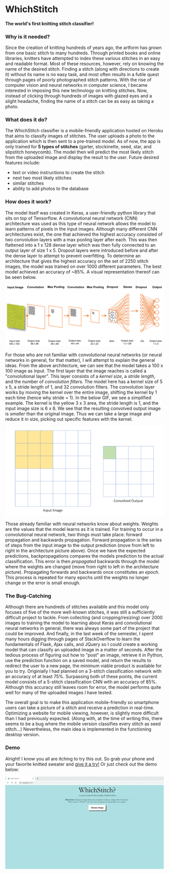 # WhichStitch
#### The world's first knitting stitch classifier!

### Why is it needed?
Since the creation of knitting hundreds of years ago, the artform has grown from one basic stitch to many hundreds. Through printed books and online libraries, knitters have attempted to index these various stitches in an easy and readable format. Most of these resources, however, rely on knowing the name of the desired stitch. Finding a stitch (along with directions to create it) without its name is no easy task, and most often results in a futile quest through pages of poorly photographed stitch patterns. With the rise of computer vision and neural networks in computer science, I became interested in imposing this new technology on knitting stitches. Now, instead of clicking through hundreds of images with glazed eyes and a slight headache, finding the name of a stitch can be as easy as taking a photo.

### What does it do?
The WhichStitch classifier is a mobile-friendly application hosted on Heroku that aims to classify images of stitches. The user uploads a photo to the application which is then sent to a pre-trained model. As of now, the app is only trained for **5 types of stitches** (garter, stockinette, seed, star, and slipstitch honeycomb). The model then will predict the most likely stitch from the uploaded image and display the result to the user. Future desired features include:
- text or video instructions to create the stitch
- next two most likely stitches
- similar stitches
- ability to add photos to the database

### How does it work?
The model itself was created in Keras, a user-friendly python library that sits on top of Tensorflow. A convolutional neural network (CNN) architecture was used as this type of neural network allows the model to learn patterns of pixels in the input images. Although many different CNN architectures exist, the one that achieved the highest accuracy consisted of two convolution layers with a max pooling layer after each. This was then flattened into a 1 x 128 dense layer which was then fully connected to an output layer of size 1 x 5. Dropout layers were introduced before and after the dense layer to attempt to prevent overfitting. To determine an architecture that gives the highest accuracy on the set of 2250 stitch images, the model was trained on over 1000 different parameters. The best model achieved an accuracy of ~85%. A visual representation thereof can be seen below.

![Model Architecture](model_arch.png)

For those who are not familiar with convolutional neural networks (or neural networks in general, for that matter), I will attempt to explain the general ideas. From the above architecture, we can see that the model takes a 100 x 100 image as input. The first layer that the image reaches is called a "convolutional layer". This layer consists of a *kernel size*, a *stride length*, and the number of *convolution filters*. The model here has a kernel size of 5 x 5, a stride length of 1, and 32 convolution filters. The convolution layer works by moving the kernel over the entire image, shifting the kernel by 1 each time (hence why stride = 1). In the below GIF, we see a simplified example. The kernel is the yellow 3 x 3 area, the stride length is 1, and the input image size is 6 x 6. We see that the resulting convolved output image is *smaller* than the original image. Thus we can take a large image and reduce it in size, picking out specific features with the kernel. 

<p align="center"><img src="convolve_resized.gif" alt="Convolve GIF"/></p>

Those already familiar with neural networks know about weights. Weights are the values that the model learns as it is trained. For training to occur in a convolutional neural network, two things must take place: forward propagation and backwards propagation. Forward propagation is the series of steps from the input image to the output prediction (move from left to right in the architecture picture above). Once we have the expected predictions, backpropagations compares the models prediction to the actual classification. This error is then *propagated* backwards through the model where the weights are changed (move from right to left in the architecture picture). Propagating forwards and backwards once constitutes an *epoch*. This process is repeated for many epochs until the weights no longer change or the error is small enough. 

### The Bug-Catching
Although there are hundreds of stitches available and this model only focuses of five of the more well-known stitches, it was still a sufficiently difficult project to tackle. From collecting (and cropping/resizing) over 2000 images to training the model to learning about Keras and convolutional neural networks in general, there was always some part of the project that could be improved. And finally, in the last week of the semester, I spent many hours digging through pages of StackOverflow to learn the fundamentals of Flask, Ajax calls, and JQuery so I could create a working model that can classify an uploaded image in a matter of seconds. After the tedious process of figuring out how to "post" an image, retrieve it in Python, use the prediction function on a saved model, and return the results to redirect the user to a new page, the minimum viable product is available for you to try. Originially I had planned on a 3-stitch classification network with an accuracy of at least 75%. Surpassing both of these points, the current model consists of a 5-stitch classification CNN with an accuracy of 85%. Although this accuracy still leaves room for error, the model performs quite well for many of the uploaded images I have tested. 

The overall goal is to make this application mobile-friendly so smartphone users can take a picture of a stitch and receive a prediction in real-time. Optimizing a website for mobile viewing, however, is slightly more difficult than I had previously expected. (Along with, at the time of writing this, there seems to be a bug where the mobile version classifies every stitch as seed stitch...) Nevertheless, the main idea is implemented in the functioning desktop version.  

### Demo
Alright! I know you all are itching to try this out. So grab your phone and your favorite knitted sweater and [give it a try!](whichstitch.herokuapp.com) Or just check out the demo below:

<p align="center"><img src="demo.gif" alt="Demo GIF"/></p>
